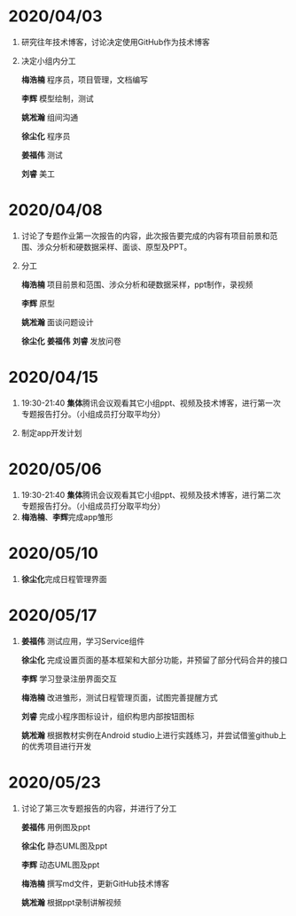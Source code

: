 # 2020/04/03

1. 研究往年技术博客，讨论决定使用GitHub作为技术博客

2. 决定小组内分工
   
   **梅浩楠**  程序员，项目管理，文档编写
   
   **李辉**      模型绘制，测试
   
   **姚凇瀚**  组间沟通
   
   **徐尘化**  程序员
   
   **姜福伟**  测试
   
   **刘睿**    美工


# 2020/04/08

1. 讨论了专题作业第一次报告的内容，此次报告要完成的内容有项目前景和范围、涉众分析和硬数据采样、面谈、原型及PPT。

2. 分工

   **梅浩楠**  项目前景和范围、涉众分析和硬数据采样，ppt制作，录视频

   **李辉**      原型

   **姚凇瀚**  面谈问题设计

   **徐尘化** **姜福伟** **刘睿**    发放问卷

# 2020/04/15

1. 19:30-21:40 **集体**腾讯会议观看其它小组ppt、视频及技术博客，进行第一次专题报告打分。（小组成员打分取平均分）

2. 制定app开发计划

# 2020/05/06

1. 19:30-21:40 **集体**腾讯会议观看其它小组ppt、视频及技术博客，进行第二次专题报告打分。（小组成员打分取平均分）
2. **梅浩楠**、**李辉**完成app雏形

# 2020/05/10

1. **徐尘化**完成日程管理界面

# 2020/05/17

1. **姜福伟** 测试应用，学习Service组件

   **徐尘化** 完成设置页面的基本框架和大部分功能，并预留了部分代码合并的接口
   
   **李辉** 学习登录注册界面交互
   
   **梅浩楠** 改进雏形，测试日程管理页面，试图完善提醒方式
   
   **刘睿** 完成小程序图标设计，组织构思内部按钮图标
   
   **姚凇瀚** 根据教材实例在Android studio上进行实践练习，并尝试借鉴github上的优秀项目进行开发

# 2020/05/23

1. 讨论了第三次专题报告的内容，并进行了分工

   **姜福伟** 用例图及ppt

   **徐尘化** 静态UML图及ppt

   **李辉** 动态UML图及ppt

   **梅浩楠** 撰写md文件，更新GitHub技术博客

   **姚凇瀚** 根据ppt录制讲解视频

